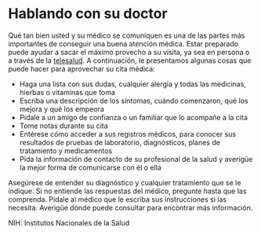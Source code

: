 Hablando con su doctor
======================


Qué tan bien usted y su médico se comuniquen es una de las partes más importantes de conseguir una buena atención médica. Estar preparado puede ayudar a sacar el máximo provecho a su visita, ya sea en persona o a través de la [telesalud](https://medlineplus.gov/spanish/telehealth.html). A continuación, le presentamos algunas cosas que puede hacer para aprovechar su cita médica:


* Haga una lista con sus dudas, cualquier alergia y todas las medicinas, hierbas o vitaminas que toma
* Escriba una descripción de los síntomas, cuándo comenzaron, qué los mejora y qué los empeora
* Pídale a un amigo de confianza o un familiar que lo acompañe a la cita
* Tome notas durante su cita
* Entérese cómo acceder a sus registros médicos, para conocer sus resultados de pruebas de laboratorio, diagnósticos, planes de tratamiento y medicamentos
* Pida la información de contacto de su profesional de la salud y averigüe la mejor forma de comunicarse con él o ella


Asegúrese de entender su diagnóstico y cualquier tratamiento que se le indique. Si no entiende las respuestas del médico, pregunte hasta que las comprenda. Pídale al médico que le escriba sus instrucciones si las necesita. Averigüe dónde puede consultar para encontrar más información.
 


 NIH: Institutos Nacionales de la Salud 

